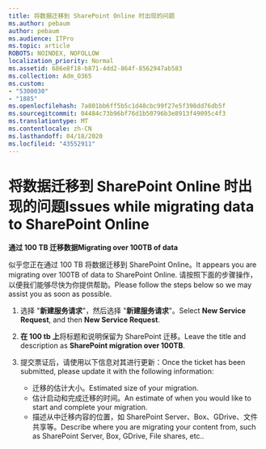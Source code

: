 ```yaml
---
title: 将数据迁移到 SharePoint Online 时出现的问题
ms.author: pebaum
author: pebaum
ms.audience: ITPro
ms.topic: article
ROBOTS: NOINDEX, NOFOLLOW
localization_priority: Normal
ms.assetid: 686e8f18-b871-4dd2-864f-8562947ab583
ms.collection: Adm_O365
ms.custom:
- "5300030"
- "1885"
ms.openlocfilehash: 7a801bb6ff5b5c1d48cbc99f27e5f398dd76db5f
ms.sourcegitcommit: 04484c73b96bf76d1b50796b3e8913f49095c4f3
ms.translationtype: MT
ms.contentlocale: zh-CN
ms.lasthandoff: 04/18/2020
ms.locfileid: "43552911"
---
```

# <a name="issues-while-migrating-data-to-sharepoint-online"></a><span data-ttu-id="bef1c-102">将数据迁移到 SharePoint Online 时出现的问题</span><span class="sxs-lookup"><span data-stu-id="bef1c-102">Issues while migrating data to SharePoint Online</span></span>

<span data-ttu-id="bef1c-103">**通过 100 TB 迁移数据**</span><span class="sxs-lookup"><span data-stu-id="bef1c-103">**Migrating over 100TB of data**</span></span>

<span data-ttu-id="bef1c-104">似乎您正在通过 100 TB 将数据迁移到 SharePoint Online。</span><span class="sxs-lookup"><span data-stu-id="bef1c-104">It appears you are migrating over 100TB of data to SharePoint Online.</span></span> <span data-ttu-id="bef1c-105">请按照下面的步骤操作，以便我们能够尽快为你提供帮助。</span><span class="sxs-lookup"><span data-stu-id="bef1c-105">Please follow the steps below so we may assist you as soon as possible.</span></span> 

1. <span data-ttu-id="bef1c-106">选择 "**新建服务请求**"，然后选择 "**新建服务请求**"。</span><span class="sxs-lookup"><span data-stu-id="bef1c-106">Select **New Service Request**, and then **New Service Request**.</span></span> 
2. <span data-ttu-id="bef1c-107">**在 100 tb 上**将标题和说明保留为 SharePoint 迁移。</span><span class="sxs-lookup"><span data-stu-id="bef1c-107">Leave the title and description as **SharePoint migration over 100TB**.</span></span>
3. <span data-ttu-id="bef1c-108">提交票证后，请使用以下信息对其进行更新：</span><span class="sxs-lookup"><span data-stu-id="bef1c-108">Once the ticket has been submitted, please update it with the following information:</span></span> 

    - <span data-ttu-id="bef1c-109">迁移的估计大小。</span><span class="sxs-lookup"><span data-stu-id="bef1c-109">Estimated size of your migration.</span></span>
    - <span data-ttu-id="bef1c-110">估计启动和完成迁移的时间。</span><span class="sxs-lookup"><span data-stu-id="bef1c-110">An estimate of when you would like to start and complete your migration.</span></span>
    - <span data-ttu-id="bef1c-111">描述从中迁移内容的位置，如 SharePoint Server、Box、GDrive、文件共享等。</span><span class="sxs-lookup"><span data-stu-id="bef1c-111">Describe where you are migrating your content from, such as SharePoint Server, Box, GDrive, File shares, etc..</span></span>
